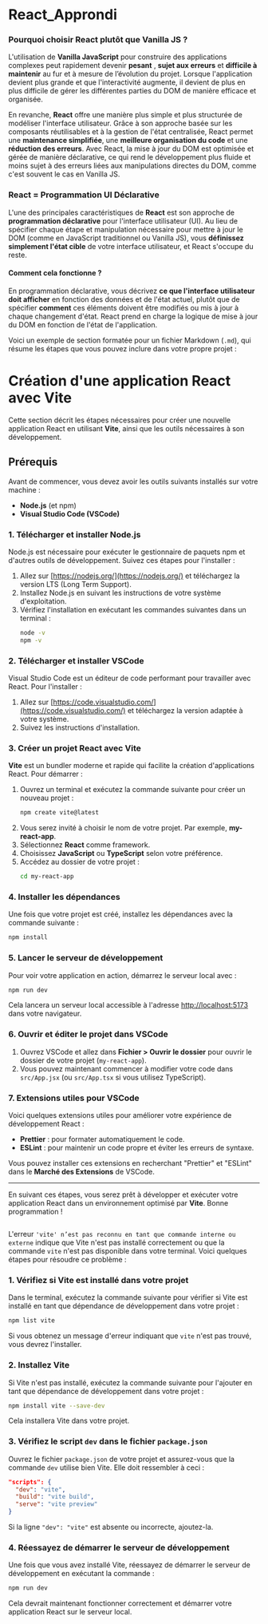 # React_Approndi

### Pourquoi choisir React plutôt que Vanilla JS ?

L'utilisation de **Vanilla JavaScript** pour construire des applications complexes peut rapidement devenir **pesant** , **sujet aux erreurs** et **difficile à maintenir** au fur et à mesure de l’évolution du projet. Lorsque l'application devient plus grande et que l'interactivité augmente, il devient de plus en plus difficile de gérer les différentes parties du DOM de manière efficace et organisée.

En revanche, **React** offre une manière plus simple et plus structurée de modéliser l'interface utilisateur. Grâce à son approche basée sur les composants réutilisables et à la gestion de l'état centralisée, React permet une **maintenance simplifiée**, une **meilleure organisation du code** et une **réduction des erreurs**. Avec React, la mise à jour du DOM est optimisée et gérée de manière déclarative, ce qui rend le développement plus fluide et moins sujet à des erreurs liées aux manipulations directes du DOM, comme c'est souvent le cas en Vanilla JS.

### React = Programmation UI Déclarative

L'une des principales caractéristiques de **React** est son approche de **programmation déclarative** pour l'interface utilisateur (UI). Au lieu de spécifier chaque étape et manipulation nécessaire pour mettre à jour le DOM (comme en JavaScript traditionnel ou Vanilla JS), vous **définissez simplement l'état cible** de votre interface utilisateur, et React s'occupe du reste.

#### Comment cela fonctionne ?

En programmation déclarative, vous décrivez **ce que l'interface utilisateur doit afficher** en fonction des données et de l'état actuel, plutôt que de spécifier **comment** ces éléments doivent être modifiés ou mis à jour à chaque changement d'état. React prend en charge la logique de mise à jour du DOM en fonction de l'état de l'application.

Voici un exemple de section formatée pour un fichier Markdown (`.md`), qui résume les étapes que vous pouvez inclure dans votre propre projet :

# Création d'une application React avec Vite

Cette section décrit les étapes nécessaires pour créer une nouvelle application React en utilisant **Vite**, ainsi que les outils nécessaires à son développement.

## Prérequis

Avant de commencer, vous devez avoir les outils suivants installés sur votre machine :

- **Node.js** (et npm)
- **Visual Studio Code (VSCode)**

### 1. Télécharger et installer **Node.js**

Node.js est nécessaire pour exécuter le gestionnaire de paquets npm et d'autres outils de développement. Suivez ces étapes pour l'installer :

1. Allez sur [https://nodejs.org/](https://nodejs.org/) et téléchargez la version LTS (Long Term Support).
2. Installez Node.js en suivant les instructions de votre système d'exploitation.
3. Vérifiez l'installation en exécutant les commandes suivantes dans un terminal :
   ```bash
   node -v
   npm -v
   ```

### 2. Télécharger et installer **VSCode**

Visual Studio Code est un éditeur de code performant pour travailler avec React. Pour l'installer :

1. Allez sur [https://code.visualstudio.com/](https://code.visualstudio.com/) et téléchargez la version adaptée à votre système.
2. Suivez les instructions d'installation.

### 3. Créer un projet React avec **Vite**

**Vite** est un bundler moderne et rapide qui facilite la création d'applications React. Pour démarrer :

1. Ouvrez un terminal et exécutez la commande suivante pour créer un nouveau projet :
   ```bash
   npm create vite@latest
   ```
2. Vous serez invité à choisir le nom de votre projet. Par exemple, **my-react-app**.
3. Sélectionnez **React** comme framework.
4. Choisissez **JavaScript** ou **TypeScript** selon votre préférence.
5. Accédez au dossier de votre projet :
   ```bash
   cd my-react-app
   ```

### 4. Installer les dépendances

Une fois que votre projet est créé, installez les dépendances avec la commande suivante :

```bash
npm install
```

### 5. Lancer le serveur de développement

Pour voir votre application en action, démarrez le serveur local avec :

```bash
npm run dev
```

Cela lancera un serveur local accessible à l'adresse [http://localhost:5173](http://localhost:5173) dans votre navigateur.

### 6. Ouvrir et éditer le projet dans **VSCode**

1. Ouvrez VSCode et allez dans **Fichier > Ouvrir le dossier** pour ouvrir le dossier de votre projet (`my-react-app`).
2. Vous pouvez maintenant commencer à modifier votre code dans `src/App.jsx` (ou `src/App.tsx` si vous utilisez TypeScript).

### 7. Extensions utiles pour VSCode

Voici quelques extensions utiles pour améliorer votre expérience de développement React :

- **Prettier** : pour formater automatiquement le code.
- **ESLint** : pour maintenir un code propre et éviter les erreurs de syntaxe.

Vous pouvez installer ces extensions en recherchant "Prettier" et "ESLint" dans le **Marché des Extensions** de VSCode.

---

En suivant ces étapes, vous serez prêt à développer et exécuter votre application React dans un environnement optimisé par **Vite**. Bonne programmation !

```

```

L'erreur `'vite' n’est pas reconnu en tant que commande interne ou externe` indique que Vite n'est pas installé correctement ou que la commande `vite` n'est pas disponible dans votre terminal. Voici quelques étapes pour résoudre ce problème :

### 1. Vérifiez si Vite est installé dans votre projet

Dans le terminal, exécutez la commande suivante pour vérifier si Vite est installé en tant que dépendance de développement dans votre projet :

```bash
npm list vite
```

Si vous obtenez un message d'erreur indiquant que `vite` n'est pas trouvé, vous devrez l'installer.

### 2. Installez Vite

Si Vite n'est pas installé, exécutez la commande suivante pour l'ajouter en tant que dépendance de développement dans votre projet :

```bash
npm install vite --save-dev
```

Cela installera Vite dans votre projet.

### 3. Vérifiez le script `dev` dans le fichier `package.json`

Ouvrez le fichier `package.json` de votre projet et assurez-vous que la commande `dev` utilise bien Vite. Elle doit ressembler à ceci :

```json
"scripts": {
  "dev": "vite",
  "build": "vite build",
  "serve": "vite preview"
}
```

Si la ligne `"dev": "vite"` est absente ou incorrecte, ajoutez-la.

### 4. Réessayez de démarrer le serveur de développement

Une fois que vous avez installé Vite, réessayez de démarrer le serveur de développement en exécutant la commande :

```bash
npm run dev
```

Cela devrait maintenant fonctionner correctement et démarrer votre application React sur le serveur local.
